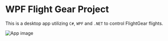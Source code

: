 # WPF Flight Gear Project
This is a desktop app utilizing `C#`, `WPF` and `.NET` to control FlightGear flights.

![App image](https://i.imgur.com/T1qCkZE.png)
